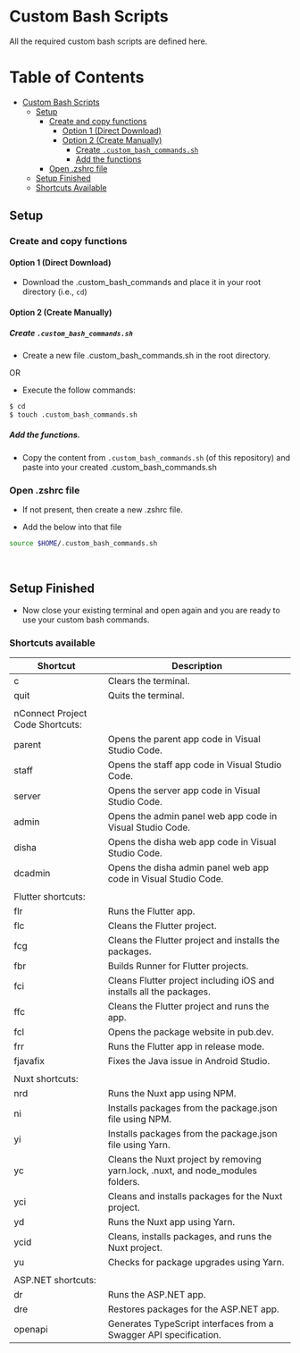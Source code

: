 # Custom Bash Scripts
All the required custom bash scripts are defined here.

# Table of Contents

- [Custom Bash Scripts](#custom-bash-scripts)
  - [Setup](#setup)
    - [Create and copy functions](#create-and-copy-functions)
      - [Option 1 (Direct Download)](#option-1-direct-download)
      - [Option 2 (Create Manually)](#option-2-create-manually)
        - [Create `.custom_bash_commands.sh`](#create-custom_bash_commandssh)
        - [Add the functions](#add-the-functions)
    - [Open .zshrc file](#open-zshrc-file)
  - [Setup Finished](#setup-finished)
  - [Shortcuts Available](#shortcuts-available)

## Setup

### Create and copy functions

#### Option 1 (Direct Download)

- Download the .custom_bash_commands and place it in your root directory (i.e., `cd`)

#### Option 2 (Create Manually)

##### Create `.custom_bash_commands.sh`

- Create a new file .custom_bash_commands.sh in the root directory.

OR 

- Execute the follow commands:

```bash
$ cd
$ touch .custom_bash_commands.sh
```

##### Add the functions.

- Copy the content from `.custom_bash_commands.sh` (of this repository) and paste into your created .custom_bash_commands.sh


### Open .zshrc file

- If not present, then create a new .zshrc file.

- Add the below into that file

```bash
source $HOME/.custom_bash_commands.sh
```

<br />

## Setup Finished

- Now close your existing terminal and open again and you are ready to use your custom bash commands.

### Shortcuts available

| Shortcut    | Description                                                |
|-------------|------------------------------------------------------------|
| c           | Clears the terminal.                                       |
| quit        | Quits the terminal.                                        |
|             |                                                            |
| nConnect Project Code Shortcuts:                               | 
| parent      | Opens the parent app code in Visual Studio Code.           |
| staff       | Opens the staff app code in Visual Studio Code.            |
| server      | Opens the server app code in Visual Studio Code.           |
| admin       | Opens the admin panel web app code in Visual Studio Code.  |
| disha       | Opens the disha web app code in Visual Studio Code.        |
| dcadmin     | Opens the disha admin panel web app code in Visual Studio Code.  |
|             |                                                            |
| Flutter shortcuts:                                            |
| flr         | Runs the Flutter app.                                      |
| flc         | Cleans the Flutter project.                                |
| fcg         | Cleans the Flutter project and installs the packages.      |
| fbr         | Builds Runner for Flutter projects.                        |
| fci         | Cleans Flutter project including iOS and installs all the packages.  |
| ffc         | Cleans the Flutter project and runs the app.               |
| fcl <pkg>   | Opens the package website in pub.dev.                      |
| frr         | Runs the Flutter app in release mode.                      |
| fjavafix    | Fixes the Java issue in Android Studio.                    |
|             |                                                            |
| Nuxt shortcuts:                                               |
| nrd         | Runs the Nuxt app using NPM.                               |
| ni          | Installs packages from the package.json file using NPM.    |
| yi          | Installs packages from the package.json file using Yarn.   |
| yc          | Cleans the Nuxt project by removing yarn.lock, .nuxt, and node_modules folders. |
| yci         | Cleans and installs packages for the Nuxt project.         |
| yd          | Runs the Nuxt app using Yarn.                              |
| ycid        | Cleans, installs packages, and runs the Nuxt project.      |
| yu          | Checks for package upgrades using Yarn.                    |
|             |                                                            |
| ASP.NET shortcuts:                                            |
| dr          | Runs the ASP.NET app.                                      |
| dre         | Restores packages for the ASP.NET app.                     |
| openapi <url> | Generates TypeScript interfaces from a Swagger API specification. |
